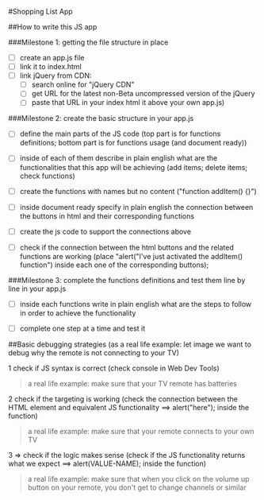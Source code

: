 #Shopping List App

##How to write this JS app

###Milestone 1: getting the file structure in place
- [ ] create an app.js file
- [ ] link it to index.html
- [ ] link jQuery from CDN:
    - [ ] search online for "jQuery CDN"
    - [ ] get URL for the latest non-Beta uncompressed version of the jQuery
    - [ ] paste that URL in your index html it above your own app.js)

###Milestone 2: create the basic structure in your app.js
- [ ] define the main parts of the JS code (top part is for functions definitions; bottom part is for functions usage (and document ready))
- [ ] inside of each of them describe in plain english what are the functionalities that this app will be achieving (add items; delete items; check functions)
- [ ] create the functions with names but no content ("function addItem() {}")
- [ ] inside document ready specify in plain english the connection between the buttons in html and their corresponding functions
- [ ] create the js code to support the connections above
- [ ] check if the connection between the html buttons and the related functions are working (place "alert("I've just activated the addItem() function") inside each one of the corresponding buttons);


###Milestone 3: complete the functions definitions and test them line by line in your app.js
- [ ] inside each functions write in plain english what are the steps to follow in order to achieve the functionality
- [ ] complete one step at a time and test it





##Basic debugging strategies
(as a real life example: let image we want to debug why the remote is not connecting to your TV)

1 check if JS syntax is correct (check console in Web Dev Tools)
> a real life example: make sure that your TV remote has batteries

2 check if the targeting is working (check the connection between the HTML element and equivalent JS functionality ==> alert("here"); inside the function)
> a real life example: make sure that your remote connects to your own TV

3 => check if the logic makes sense (check if the JS functionality returns what we expect ==> alert(VALUE-NAME); inside the function)
> a real life example: make sure that when you click on the volume up button on your remote, you don't get to change channels or similar

